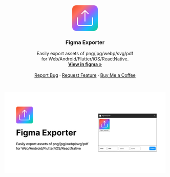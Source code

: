 
<div align="center">
  <a href="https://github.com/JerryKhw/figma-exporter">
    <img src="images/logo.png" alt="Logo" width="80" height="80">
  </a>

  <h3 align="center">Figma Exporter</h3>

  <p align="center">
    Easily export assets of png/jpg/webp/svg/pdf <br/>
    for Web/Android/Flutter/iOS/ReactNative.
    <br />
    <a href="https://www.figma.com/community/plugin/1183975085577339184"><strong>View in figma »</strong></a>
    <br />
    <br />
    <a href="https://github.com/JerryKhw/figma-exporter/issues">Report Bug</a>
    ·
    <a href="https://github.com/JerryKhw/figma-exporter/issues">Request Feature</a>
    ·
    <a href="https://www.buymeacoffee.com/jerrykim">Buy Me a Coffee</a>
  </p>
</div>

<br/>

[![Figma Exporter Screen Shot][screenshot]](https://www.figma.com/community/plugin/1183975085577339184)


[screenshot]: images/screenshot.png